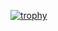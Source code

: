 [![trophy](https://github-profile-trophy.vercel.app/?username=AurumYO&rank=-C,-B,-UNKNOWN)](https://github.com/AurumYO/github-profile-trophy)
